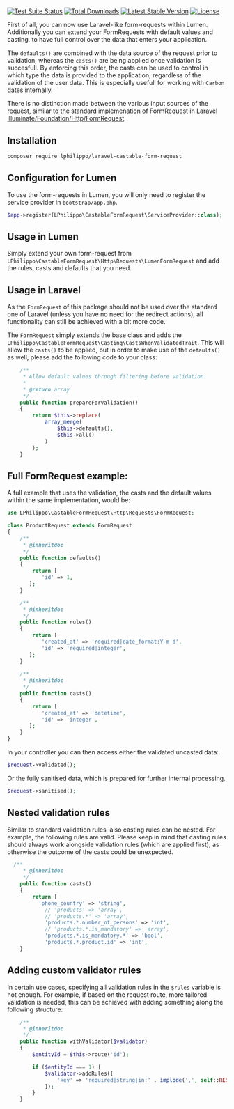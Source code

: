 # 

[![Test Suite Status](https://github.com/lphilippo/laravel-castable-form-request/workflows/Test%20Suite/badge.svg)](https://github.com/lphilippo/laravel-castable-form-request)
[![Total Downloads](https://poser.pugx.org/lphilippo/laravel-castable-form-request/d/total.svg)](https://packagist.org/packages/lphilippo/laravel-castable-form-request)
[![Latest Stable Version](https://poser.pugx.org/lphilippo/laravel-castable-form-request/v/stable.svg)](https://packagist.org/packages/lphilippo/laravel-castable-form-request)
[![License](https://poser.pugx.org/lphilippo/laravel-castable-form-request/license.svg)](https://github.com/lphilippo/laravel-castable-form-request)

First of all, you can now use Laravel-like form-requests within Lumen. Additionally you can extend your FormRequests with default values and casting, to have full control over the data that enters your application.

The `defaults()` are combined with the data source of the request prior to validation, whereas the `casts()` are being applied once validation is succesfull. By enforcing this order, the casts can be used to control in which type the data is provided to the application, regardless of the validation of the user data. This is especially usefull for working with `Carbon` dates internally.

There is no distinction made between the various input sources of the request, similar to the standard implemenation of FormRequest in Laravel [Illuminate/Foundation/Http/FormRequest](https://laravel.com/api/7.x/Illuminate/Foundation/Http/FormRequest.html).


## Installation

```bash
composer require lphilippo/laravel-castable-form-request
```


## Configuration for Lumen

To use the form-requests in Lumen, you will only need to register the service provider in `bootstrap/app.php`.

```php
$app->register(LPhilippo\CastableFormRequest\ServiceProvider::class);
```

## Usage in Lumen

Simply extend your own form-request from `LPhilippo\CastableFormRequest\Http\Requests\LumenFormRequest` and add the rules, casts and defaults that you need.

## Usage in Laravel

As the `FormRequest` of this package should not be used over the standard one of Laravel (unless you have no need for the redirect actions), all functionality can still be achieved with a bit more code.

The `FormRequest` simply extends the base class and adds the `LPhilippo\CastableFormRequest\Casting\CastsWhenValidatedTrait`. This will allow the `casts()` to be applied, but in order to make use of the `defaults()` as well, please add the following code to your class:

```php
    /**
     * Allow default values through filtering before validation.
     *
     * @return array
     */
    public function prepareForValidation()
    {
        return $this->replace(
            array_merge(
                $this->defaults(),
                $this->all()
            )
        );
    }
```

## Full FormRequest example:

A full example that uses the validation, the casts and the default values within the same implementation, would be:

```php
use LPhilippo\CastableFormRequest\Http\Requests\FormRequest;

class ProductRequest extends FormRequest
{
    /**
     * @inheritdoc
     */
    public function defaults()
    {
        return [
           'id' => 1,
       ];
    }

    /**
     * @inheritdoc
     */
    public function rules()
    {
        return [
           'created_at' => 'required|date_format:Y-m-d',
           'id' => 'required|integer',
       ];
    }
   
    /**
     * @inheritdoc
     */
    public function casts()
    {
        return [
           'created_at' => 'datetime',
           'id' => 'integer',
       ];
    }
}
```

In your controller you can then access either the validated uncasted data:

```php
$request->validated();
```

Or the fully sanitised data, which is prepared for further internal processing.

```php
$request->sanitised();
```


## Nested validation rules

Similar to standard validation rules, also casting rules can be nested. For example, the following rules are valid. Please keep in mind that casting rules should always work alongside validation rules (which are applied first), as otherwise the outcome of the casts could be unexpected.

```php
  /**
     * @inheritdoc
     */
    public function casts()
    {
        return [
          'phone_country' => 'string',
            // 'products' => 'array',
            // 'products.*' => 'array',
            'products.*.number_of_persons' => 'int',
            // 'products.*.is_mandatory' => 'array',
            'products.*.is_mandatory.*' => 'bool',
            'products.*.product.id' => 'int',
    }
```


## Adding custom validator rules

In certain use cases, specifying all validation rules in the `$rules` variable is not enough. For example, if based on the request route, more tailored validation is needed, this can be achieved with adding something along the following structure:

```php
    /**
     * @inheritdoc
     */
    public function withValidator($validator)
    {
        $entityId = $this->route('id');

        if ($entityId === 1) {
            $validator->addRules([
                'key' => 'required|string|in:' . implode(',', self::RESTRICTED_KEYS),
            ]);
        }
    }
```




